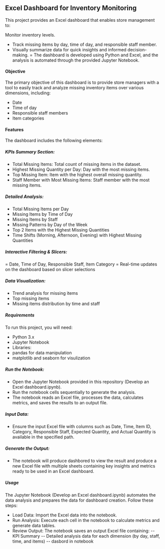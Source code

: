 ## Excel Dashboard for Inventory Monitoring
This project provides an Excel dashboard that enables store management to:

Monitor inventory levels.
- Track missing items by day, time of day, and responsible staff member.
- Visually summarize data for quick insights and informed decision-making.
= The dashboard is developed using Python and Excel, and the analysis is automated through the provided Jupyter Notebook.

#### Objective
The primary objective of this dashboard is to provide store managers with a tool
to easily track and analyze missing inventory items over various dimensions, including:
- Date
- Time of day
- Responsible staff members
- Item categories

#### Features
The dashboard includes the following elements:
##### KPIs Summary Section:
- Total Missing Items: Total count of missing items in the dataset.
- Highest Missing Quantity per Day: Day with the most missing items.
- Top Missing Item: Item with the highest overall missing quantity.
- Staff Member with Most Missing Items: Staff member with the most missing items.

##### Detailed Analysis:
- Total Missing Items per Day
- Missing Items by Time of Day
- Missing Items by Staff
- Missing Patterns by Day of the Week
- Top 2 Items with the Highest Missing Quantities
- Time Shifts (Morning, Afternoon, Evening) with Highest Missing Quantities

##### Interactive Filtering & Slicers:
= Date, Time of Day, Responsible Staff, Item Category
= Real-time updates on the dashboard based on slicer selections

##### Data Visualization:
- Trend analysis for missing items
- Top missing items
- Missing items distribution by time and staff

##### Requirements
To run this project, you will need:
- Python 3.x
- Jupyter Notebook
- Libraries:
- pandas for data manipulation
- matplotlib and seaborn for visulization


##### Run the Notebook:
- Open the Jupyter Notebook provided in this repository (Develop an Excel dashboard.ipynb).
- Run the notebook cells sequentially to generate the analysis.
- The notebook reads an Excel file, processes the data, calculates metrics, and saves the results to an output file.

  
##### Input Data:
- Ensure the input Excel file with columns such as Date, Time, Item ID, Category, Responsible Staff, Expected Quantity, 
and Actual Quantity is available in the specified path.

##### Generate the Output:
- The notebook will produce dashbored to view the result and produce a new Excel file with multiple sheets containing key insights and metrics ready to be used in an Excel dashboard.


##### Usage
The Jupyter Notebook (Develop an Excel dashboard.ipynb) automates the data analysis and prepares the data for dashboard creation. Follow these steps:

- Load Data: Import the Excel data into the notebook.
- Run Analysis: Execute each cell in the notebook to calculate metrics and generate data tables.
- Review Output: The notebook saves an output Excel file containing:
  -- KPI Summary
  -- Detailed analysis data for each dimension (by day, staff, time, and items)
  -- dasbord in notebook 
